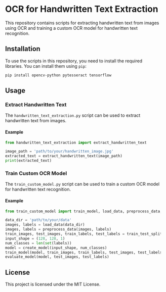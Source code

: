 # OCR for Handwritten Text Extraction

This repository contains scripts for extracting handwritten text from images using OCR and training a custom OCR model for handwritten text recognition.

## Installation

To use the scripts in this repository, you need to install the required libraries. You can install them using `pip`:

```bash
pip install opencv-python pytesseract tensorflow
```

## Usage

### Extract Handwritten Text

The `handwritten_text_extraction.py` script can be used to extract handwritten text from images.

#### Example

```python
from handwritten_text_extraction import extract_handwritten_text

image_path = 'path/to/your/handwritten_image.jpg'
extracted_text = extract_handwritten_text(image_path)
print(extracted_text)
```

### Train Custom OCR Model

The `train_custom_model.py` script can be used to train a custom OCR model for handwritten text recognition.

#### Example

```python
from train_custom_model import train_model, load_data, preprocess_data, create_model, evaluate_model

data_dir = 'path/to/your/data'
images, labels = load_data(data_dir)
images, labels = preprocess_data(images, labels)
train_images, test_images, train_labels, test_labels = train_test_split(images, labels, test_size=0.2, random_state=42)
input_shape = (128, 128, 1)
num_classes = len(set(labels))
model = create_model(input_shape, num_classes)
train_model(model, train_images, train_labels, test_images, test_labels)
evaluate_model(model, test_images, test_labels)
```

## License

This project is licensed under the MIT License.
